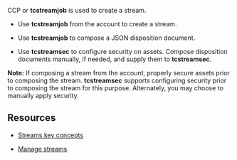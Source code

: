 
CCP or **tcstreamjob** is used to create a stream.

-   Use **tcstreamjob** from the account to create a stream.

-   Use **tcstreamjob** to compose a JSON disposition document.

-   Use **tcstreamsec** to configure security on assets. Compose disposition documents manually, if needed, and supply them to **tcstreamsec**.


**Note:** If composing a stream from the account, properly secure assets prior to composing the stream. **tcstreamsec** supports configuring security prior to composing the stream for this purpose. Alternately, you may choose to manually apply security.

## Resources


-   [Streams key concepts](geh1659041833397.md)

-   [Manage streams](wsa1640282405363.md)


